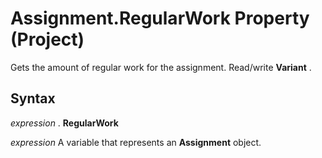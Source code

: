 
# Assignment.RegularWork Property (Project)

Gets the amount of regular work for the assignment. Read/write  **Variant** .


## Syntax

 _expression_ . **RegularWork**

 _expression_ A variable that represents an **Assignment** object.


